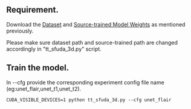 
## Requirement.

Download the [Dataset]() and [Source-trained Model Weights]() as mentioned previously. 

Please make sure dataset path and source-trained path are changed accordingly in "tt_sfuda_3d.py" script.

## Train the model.

In --cfg provide the corresponding experiment config file name (eg:unet_flair,unet_t1,unet_t2). 
```
CUDA_VISIBLE_DEVICES=1 python tt_sfuda_3d.py --cfg unet_flair 
```
